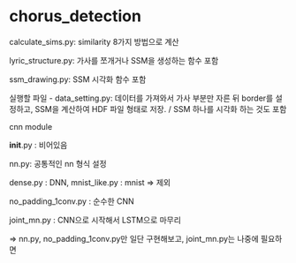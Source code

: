 # chorus_detection

calculate_sims.py: similarity 8가지 방법으로 계산

lyric_structure.py: 가사를 쪼개거나 SSM을 생성하는 함수 포함

ssm_drawing.py: SSM 시각화 함수 포함

실행할 파일 - data_setting.py: 데이터를 가져와서 가사 부분만 자른 뒤 border를 설정하고, SSM을 계산하여 HDF 파일 형태로 저장. / SSM 하나를 시각화 하는 것도 포함


cnn module

__init__.py : 비어있음

nn.py: 공통적인 nn 형식 설정

dense.py : DNN, mnist_like.py : mnist => 제외

no_padding_1conv.py : 순수한 CNN

joint_mn.py : CNN으로 시작해서 LSTM으로 마무리

=> nn.py, no_padding_1conv.py만 일단 구현해보고, joint_mn.py는 나중에 필요하면
